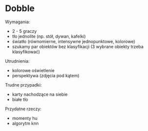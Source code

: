# Dobble
Wymagania:
  - 2 - 5 graczy
  - tło jednolite (np. stół, dywan, kafelki)
  - światło (równomierne, intensywne jednopunktowe, kolorowe)
  - szukamy par obiektów bez klasyfikacji (3 wybrane obiekty trzeba klasyfikować)
  
Utrudnienia:
  - kolorowe oświetlenie
  - perspektywa (zdjęcia pod kątem)
  
Trudne przypadki:
  - karty nachodzące na siebie
  - białe tło 

Przydatne rzeczy:
  - momenty hu
  - algorytm knn
